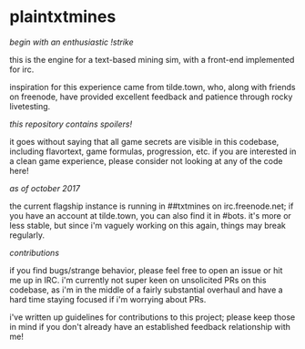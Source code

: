 # plaintxtmines
*begin with an enthusiastic !strike*

this is the engine for a text-based mining sim, with a front-end implemented for irc.

inspiration for this experience came from tilde.town, who, along with friends on
freenode, have provided excellent feedback and patience through rocky
livetesting.

*this repository contains spoilers!*

it goes without saying that all game secrets are visible in this codebase,
including flavortext, game formulas, progression, etc. if you are interested in
a clean game experience, please consider not looking at any of the code here!

*as of october 2017*

the current flagship instance is running in ##txtmines on irc.freenode.net; if
you have an account at tilde.town, you can also find it in #bots. it's more or
less stable, but since i'm vaguely working on this again, things may break
regularly.

*contributions*

if you find bugs/strange behavior, please feel free to open an issue or hit me
up in IRC. i'm currently not super keen on unsolicited PRs on this codebase, as
i'm in the middle of a fairly substantial overhaul and have a hard time staying
focused if i'm worrying about PRs.

i've written up guidelines for contributions to this project; please keep those
in mind if you don't already have an established feedback relationship with me!
